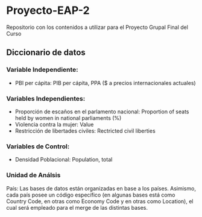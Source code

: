 # Proyecto-EAP-2
Repositorio con los contenidos a utilizar para el Proyecto Grupal Final del Curso

## Diccionario de datos

### Variable Independiente:
- PBI per cápita: PIB per cápita, PPA ($ a precios internacionales actuales)

### Variables Independientes:
- Proporción de escaños en el parlamento nacional: Proportion of seats held by women in national parliaments (%)
- Violencia contra la mujer: Value
- Restricción de libertades civiles: Rectricted civil liberties 

### Variables de Control:
- Densidad Poblacional: Population, total

### Unidad de Análsis
País: Las bases de datos están organizadas en base a los países. Asimismo, cada país posee un código específico (en algunas bases está como Country Code, en otras como Economy Code y en otras como Location), el cual será empleado para el merge de las distintas bases. 
